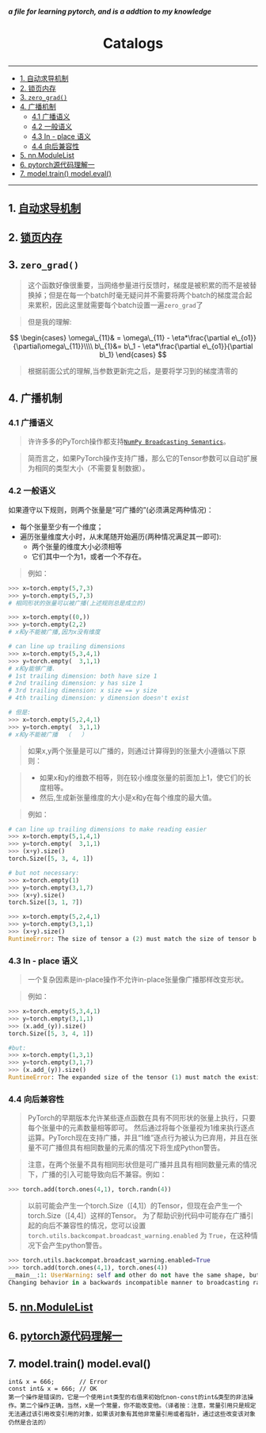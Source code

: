 ***a file for learning pytorch, and is a addtion to my knowledge***

# <p align="center"> Catalogs </p>
---
<!-- vim-markdown-toc GitLab -->

* [1. 自动求导机制](#1-自动求导机制)
* [2. 锁页内存](#2-锁页内存)
* [3. `zero_grad()`](#3-zero_grad)
* [4. 广播机制](#4-广播机制)
    * [4.1 广播语义](#41-广播语义)
    * [4.2 一般语义](#42-一般语义)
    * [4.3 In - place 语义](#43-in-place-语义)
    * [4.4 向后兼容性](#44-向后兼容性)
* [5. nn.ModuleList](#5-nnmodulelist)
* [6. pytorch源代码理解一</br>](#6-pytorch源代码理解一br)
* [7. model.train() model.eval()](#7-modeltrain-modeleval)

<!-- vim-markdown-toc -->
---


## 1. [自动求导机制](https://blog.csdn.net/chezhai/article/details/90317222)

## 2. [锁页内存](https://blog.csdn.net/chezhai/article/details/90317699)

## 3. `zero_grad()`

> 这个函数好像很重要，当网络参量进行反馈时，梯度是被积累的而不是被替换掉；但是在每一个batch时毫无疑问并不需要将两个batch的梯度混合起来累积，因此这里就需要每个batch设置一遍`zero_grad`了

> 但是我的理解:

$$
\begin{cases}
\omega\_{11}& = \omega\_{11} - \eta*\frac{\partial e\_{o1}}{\partial\omega\_{11}}\\\\
b\_{1}&= b\_1 - \eta*\frac{\partial e\_{o1}}{\partial b\_1}
\end{cases}
$$

> 根据前面公式的理解,当参数更新完之后，是要将学习到的梯度清零的

## 4. 广播机制
### 4.1 广播语义  

> 许许多多的PyTorch操作都支持[`NumPy Broadcasting Semantics`](https://docs.scipy.org/doc/numpy/user/basics.broadcasting.html#module-numpy.doc.broadcasting "(in NumPy v1.15)")。  

> 简而言之，如果PyTorch操作支持广播，那么它的Tensor参数可以自动扩展为相同的类型大小（不需要复制数据）。  

### 4.2 一般语义  

如果遵守以下规则，则两个张量是“可广播的”(必须满足两种情况)：  

* 每个张量至少有一个维度；
* 遍历张量维度大小时，从末尾随开始遍历(两种情况满足其一即可):
    + 两个张量的维度大小必须相等
    + 它们其中一个为1，或者一个不存在。  

> 例如：  

```py
>>> x=torch.empty(5,7,3)
>>> y=torch.empty(5,7,3)
# 相同形状的张量可以被广播(上述规则总是成立的)

>>> x=torch.empty((0,))
>>> y=torch.empty(2,2)
# x和y不能被广播,因为x没有维度

# can line up trailing dimensions
>>> x=torch.empty(5,3,4,1)
>>> y=torch.empty(  3,1,1)
# x和y能够广播.
# 1st trailing dimension: both have size 1
# 2nd trailing dimension: y has size 1
# 3rd trailing dimension: x size == y size
# 4th trailing dimension: y dimension doesn't exist

# 但是:
>>> x=torch.empty(5,2,4,1)
>>> y=torch.empty(  3,1,1)
# x和y不能被广播  （   ）  

```  

> 如果x,y两个张量是可以广播的，则通过计算得到的张量大小遵循以下原则：   

> * 如果x和y的维数不相等，则在较小维度张量的前面加上1，使它们的长度相等。  
> * 然后,生成新张量维度的大小是x和y在每个维度的最大值。  
   
> 例如：   

```py
# can line up trailing dimensions to make reading easier
>>> x=torch.empty(5,1,4,1)
>>> y=torch.empty(  3,1,1)
>>> (x+y).size()
torch.Size([5, 3, 4, 1])

# but not necessary:
>>> x=torch.empty(1)
>>> y=torch.empty(3,1,7)
>>> (x+y).size()
torch.Size([3, 1, 7])

>>> x=torch.empty(5,2,4,1)
>>> y=torch.empty(3,1,1)
>>> (x+y).size()
RuntimeError: The size of tensor a (2) must match the size of tensor b (3) at non-singleton dimension 1

```  

### 4.3 In - place 语义   

> 一个复杂因素是in-place操作不允许in-place张量像广播那样改变形状。  

> 例如：  

```py
>>> x=torch.empty(5,3,4,1)
>>> y=torch.empty(3,1,1)
>>> (x.add_(y)).size()
torch.Size([5, 3, 4, 1])

#but:
>>> x=torch.empty(1,3,1)
>>> y=torch.empty(3,1,7)
>>> (x.add_(y)).size()
RuntimeError: The expanded size of the tensor (1) must match the existing size (7) at non-singleton dimension 2.

```  

### 4.4 向后兼容性  

> PyTorch的早期版本允许某些逐点函数在具有不同形状的张量上执行，只要每个张量中的元素数量相等即可。 然后通过将每个张量视为1维来执行逐点运算。PyTorch现在支持广播，并且“1维”逐点行为被认为已弃用，并且在张量不可广播但具有相同数量的元素的情况下将生成Python警告。  

> 注意，在两个张量不具有相同形状但是可广播并且具有相同数量元素的情况下，广播的引入可能导致向后不兼容。例如：    

```py
>>> torch.add(torch.ones(4,1), torch.randn(4))

```  

> 以前可能会产生一个torch.Size（[4,1]）的Tensor，但现在会产生一个torch.Size（[4,4]）这样的Tensor。 为了帮助识别代码中可能存在广播引起的向后不兼容性的情况，您可以设置`torch.utils.backcompat.broadcast_warning.enabled` 为 `True`，在这种情况下会产生python警告。  

```py
>>> torch.utils.backcompat.broadcast_warning.enabled=True
>>> torch.add(torch.ones(4,1), torch.ones(4))
__main__:1: UserWarning: self and other do not have the same shape, but are broadcastable, and have the same number of elements.
Changing behavior in a backwards incompatible manner to broadcasting rather than viewing as 1-dimensional.

```
## 5. [nn.ModuleList](https://blog.csdn.net/byron123456sfsfsfa/article/details/89930990) 

## 6. [pytorch源代码理解一](https://www.52coding.com.cn/2019/05/05/PyTorch1/)</br>

## 7. model.train() model.eval()
```
int& x = 666;       // Error
const int& x = 666; // OK
第一个操作是错误的，它是一个使用int类型的右值来初始化non-const的int&类型的非法操作。第二个操作正确，当然，x是一个常量，你不能改变他。（译者按：注意，常量引用只是规定无法通过该引用改变引用的对象，如果该对象有其他非常量引用或者指针，通过这些改变该对象仍然是合法的）
```

